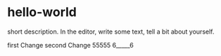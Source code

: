 # hello-world
 short description.
 In the editor, write some text, tell a bit about yourself.

 
 first Change
  second Change
  55555
  6_____6